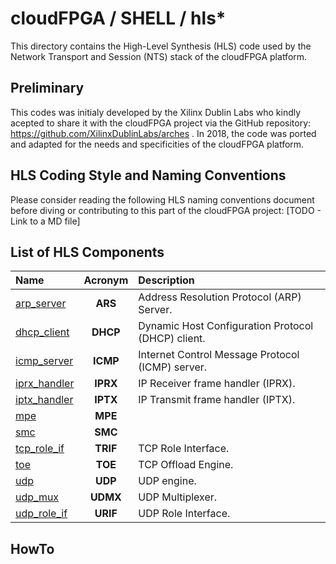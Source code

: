#  cloudFPGA / SHELL / hls*

This directory contains the High-Level Synthesis (HLS) code used by the Network Transport and Session (NTS) stack of the cloudFPGA platform. 

## Preliminary
This codes was initialy developed by the Xilinx Dublin Labs who kindly acepted to share it with the cloudFPGA project via the GitHub repository: https://github.com/XilinxDublinLabs/arches . In 2018, the code was ported and adapted for the needs and specificities of the cloudFPGA platform.

## HLS Coding Style and Naming Conventions
Please consider reading the following HLS naming conventions document before diving or contributing to this part of the cloudFPGA project: [TODO - Link to a MD file] 


## List of HLS Components

| Name         |  Acronym       | Description                                                       |
|:------------ |:--------------:|:------------------------------------------------------------------|
| [arp_server](./arp_server)    | **ARS**  | Address Resolution Protocol (ARP) Server.              |
| [dhcp_client](./dhcp_client)  | **DHCP**  | Dynamic Host Configuration Protocol (DHCP) client.    |
| [icmp_server](./icmp_server)  | **ICMP**  | Internet Control Message Protocol (ICMP) server.      |
| [iprx_handler](./iprx_handler)| **IPRX**  | IP Receiver frame handler (IPRX).                     |
| [iptx_handler](./iptx_handler)| **IPTX**  | IP Transmit frame handler (IPTX).                     |
| [mpe](./mpe)                  | **MPE**   |                                                       |
| [smc](./smc)                  | **SMC**   |                                                       |
| [tcp_role_if](./tcp_role_if)  | **TRIF**  | TCP Role Interface.                                   |
| [toe](./toe)                  | **TOE**   | TCP Offload Engine.                                   |
| [udp](./udp)                  | **UDP**   | UDP engine.                                           |
| [udp_mux](./udp_mux)          | **UDMX**  | UDP Multiplexer.                                      |
| [udp_role_if](./udp_role_if)  | **URIF**  | UDP Role Interface.                                   | 

## HowTo 





